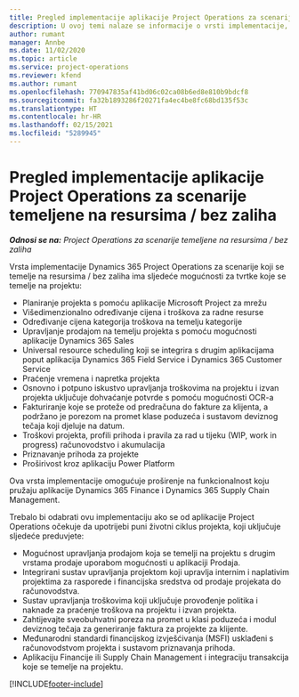 ```yaml
---
title: Pregled implementacije aplikacije Project Operations za scenarije temeljene na resursima / bez zaliha
description: U ovoj temi nalaze se informacije o vrsti implementacije, aplikaciji Project Operations za scenarije koji se temelje na resursu / bez zaliha.
author: rumant
manager: Annbe
ms.date: 11/02/2020
ms.topic: article
ms.service: project-operations
ms.reviewer: kfend
ms.author: rumant
ms.openlocfilehash: 770947835af41bd06c02ca08b6ed8e810b9bdcf8
ms.sourcegitcommit: fa32b1893286f20271fa4ec4be8fc68bd135f53c
ms.translationtype: HT
ms.contentlocale: hr-HR
ms.lasthandoff: 02/15/2021
ms.locfileid: "5289945"
---
```

# <a name="project-operations-for-resourcenon-stocked-based-scenarios-deployment-overview"></a>Pregled implementacije aplikacije Project Operations za scenarije temeljene na resursima / bez zaliha

_**Odnosi se na:** Project Operations za scenarije temeljene na resursima / bez zaliha_

Vrsta implementacije Dynamics 365 Project Operations za scenarije koji se temelje na resursima / bez zaliha ima sljedeće mogućnosti za tvrtke koje se temelje na projektu:

- Planiranje projekta s pomoću aplikacije Microsoft Project za mrežu
- Višedimenzionalno određivanje cijena i troškova za radne resurse
- Određivanje cijena kategorija troškova na temelju kategorije
- Upravljanje prodajom na temelju projekta s pomoću mogućnosti aplikacije Dynamics 365 Sales
- Universal resource scheduling koji se integrira s drugim aplikacijama poput aplikacija Dynamics 365 Field Service i Dynamics 365 Customer Service
- Praćenje vremena i napretka projekta
- Osnovno i potpuno iskustvo upravljanja troškovima na projektu i izvan projekta uključuje dohvaćanje potvrde s pomoću mogućnosti OCR-a
- Fakturiranje koje se proteže od predračuna do fakture za klijenta, a podržano je porezom na promet klase poduzeća i sustavom deviznog tečaja koji djeluje na datum.
- Troškovi projekta, profili prihoda i pravila za rad u tijeku (WIP, work in progress) računovodstvo i akumulacija
- Priznavanje prihoda za projekte
- Proširivost kroz aplikaciju Power Platform

Ova vrsta implementacije omogućuje proširenje na funkcionalnost koju pružaju aplikacije Dynamics 365 Finance i Dynamics 365 Supply Chain Management.

Trebalo bi odabrati ovu implementaciju ako se od aplikacije Project Operations očekuje da upotrijebi puni životni ciklus projekta, koji uključuje sljedeće preduvjete:

- Mogućnost upravljanja prodajom koja se temelji na projektu s drugim vrstama prodaje uporabom mogućnosti u aplikaciji Prodaja.
- Integrirani sustav upravljanja projektom koji upravlja internim i naplativim projektima za rasporede i financijska sredstva od prodaje projekata do računovodstva.
- Sustav upravljanja troškovima koji uključuje provođenje politika i naknade za praćenje troškova na projektu i izvan projekta.
- Zahtijevajte sveobuhvatni poreza na promet u klasi poduzeća i modul deviznog tečaja za generiranje faktura za projekte za klijente.
- Međunarodni standardi financijskog izvješćivanja (MSFI) usklađeni s računovodstvom projekta i sustavom priznavanja prihoda.
- Aplikaciju Financije ili Supply Chain Management i integraciju transakcija koje se temelje na projektu.


[!INCLUDE[footer-include](../includes/footer-banner.md)]
